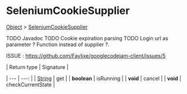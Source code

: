 
# SeleniumCookieSupplier

[Object]() > [SeleniumCookieSupplier](nullfr/faylixe/googlecodejam/client/executor/SeleniumCookieSupplier.md)


TODO Javadoc
 TODO Cookie expiration parsing
 TODO Login url as parameter ? Function instead of supplier ?.
 
 ISSUE : https://github.com/Faylixe/googlecodejam-client/issues/5

| Return type | Signature |

| --- | ---: |
| [String]() | get |
| **boolean** | isRunning |
| **void** | cancel |
| **void** | checkCurrentState |
